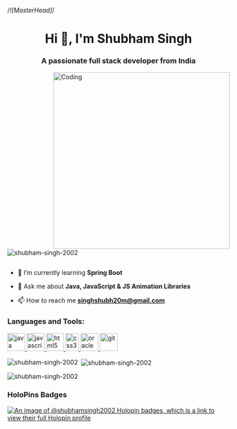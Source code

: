 /*![MasterHead]*/

<h1 align="center">Hi 👋, I'm Shubham Singh</h1>
<h3 align="center">A passionate full stack developer from India</h3>
<img align="right" alt="Coding" width="400" src="https://cdn.dribbble.com/users/1162077/screenshots/3848914/media/7ed7d5ca074b48b328150e5a231e8d1f.gif">

<p align="left"> <img src="https://komarev.com/ghpvc/?username=shubham-singh-2002&label=Profile%20views&color=0e75b6&style=flat" alt="shubham-singh-2002" /> </p>

<p align="left"> <a href="https://twitter.com/" target="blank"><img src="https://img.shields.io/twitter/follow/?logo=twitter&style=for-the-badge" alt="" /></a> </p>

- 🌱 I’m currently learning **Spring Boot**

- 💬 Ask me about **Java, JavaScript & JS Animation Libraries**

- 📫 How to reach me **singhshubh20m@gmail.com**


<h3 align="left">Languages and Tools:</h3>
<p align="left">
<a href="https://www.java.com" target="_blank" rel="noreferrer"> <img src="https://static.vecteezy.com/system/resources/previews/022/101/050/original/java-logo-transparent-free-png.png" alt="java" width="40" height="40"/> </a> 
<a href="https://developer.mozilla.org/en-US/docs/Web/JavaScript" target="_blank" rel="noreferrer"> <img src="https://i0.wp.com/theicom.org/wp-content/uploads/2016/03/js-logo.png?fit=500%2C500&ssl=1&w=640" alt="javascript" width="40" height="40"/> </a> 
<a href="https://www.w3.org/html/" target="_blank" rel="noreferrer"> <img src="https://encrypted-tbn0.gstatic.com/images?q=tbn:ANd9GcRPI6QzTq0rrI0zn21Cr4slLimQJq89VECT6cEaxb5a2g&s" alt="html5" width="40" height="40"/> </a> 
<a href="https://www.w3schools.com/css/" target="_blank" rel="noreferrer"><img src="https://upload.wikimedia.org/wikipedia/commons/thumb/d/d5/CSS3_logo_and_wordmark.svg/544px-CSS3_logo_and_wordmark.svg.png" alt="css3" width="30" height="40"/> </a> 
<a href="https://www.oracle.com/" target="_blank" rel="noreferrer"> <img src="https://encrypted-tbn0.gstatic.com/images?q=tbn:ANd9GcTC_WJ710wIOhU7XWH_uk0snx3Rp7ohDa5iJaH3Dzqg&s" alt="oracle" width="40" height="40"/> </a>
<a href="https://git-scm.com/" target="_blank" rel="noreferrer"> <img src="https://www.vectorlogo.zone/logos/git-scm/git-scm-icon.svg" alt="git" width="40" height="40"/> </a> </p>

<p><img align="left" src="https://github-readme-stats.vercel.app/api/top-langs?username=shubham-singh-2002&show_icons=true&locale=en&layout=compact" alt="shubham-singh-2002" /></p>

<p>&nbsp;<img align="center" src="https://github-readme-stats.vercel.app/api?username=shubham-singh-2002&show_icons=true&locale=en" alt="shubham-singh-2002" /></p>

<p><img align="center" src="https://github-readme-streak-stats.herokuapp.com/?user=shubham-singh-2002&" alt="shubham-singh-2002" /></p>

### HoloPins Badges
[![An image of @shubhamsingh2002 Holopin badges, which is a link to view their full Holopin profile](https://holopin.me/shubhamsingh2002)](https://holopin.io/@shubhamsingh2002)

